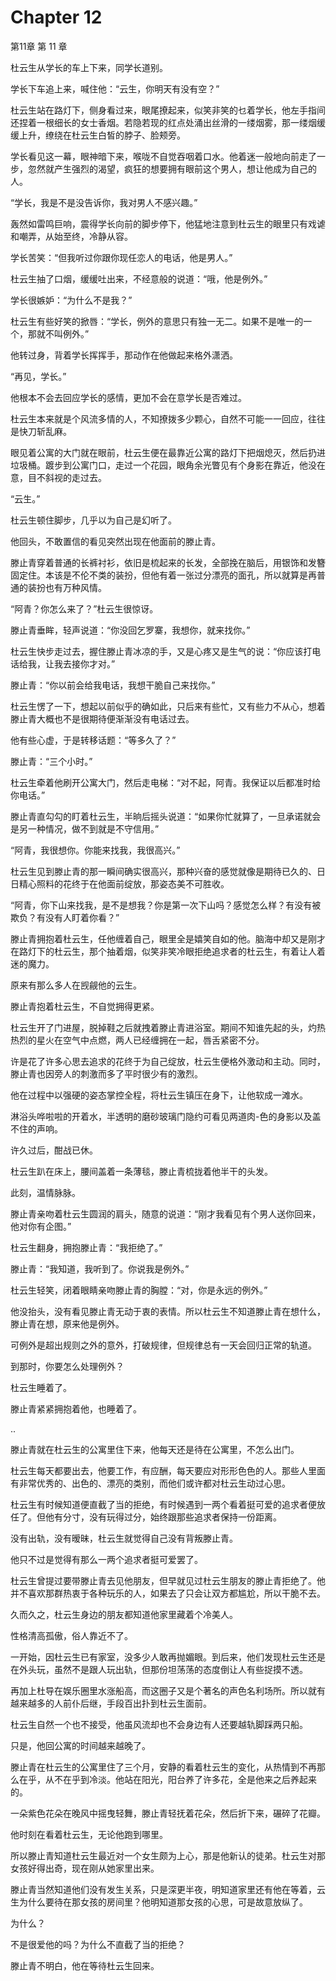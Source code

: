 # Chapter 12

第11章 第 11 章

杜云生从学长的车上下来，同学长道别。

学长下车追上来，喊住他：“云生，你明天有没有空？”

杜云生站在路灯下，侧身看过来，眼尾撩起来，似笑非笑的乜着学长，他左手指间还捏着一根细长的女士香烟。若隐若现的红点处涌出丝滑的一缕烟雾，那一缕烟缓缓上升，缭绕在杜云生白皙的脖子、脸颊旁。

学长看见这一幕，眼神暗下来，喉咙不自觉吞咽着口水。他着迷一般地向前走了一步，忽然就产生强烈的渴望，疯狂的想要拥有眼前这个男人，想让他成为自己的人。

“学长，我是不是没告诉你，我对男人不感兴趣。”

轰然如雷鸣巨响，震得学长向前的脚步停下，他猛地注意到杜云生的眼里只有戏谑和嘲弄，从始至终，冷静从容。

学长苦笑：“但我听过你跟你现任恋人的电话，他是男人。”

杜云生抽了口烟，缓缓吐出来，不经意般的说道：“哦，他是例外。”

学长很嫉妒：“为什么不是我？”

杜云生有些好笑的掀唇：“学长，例外的意思只有独一无二。如果不是唯一的一个，那就不叫例外。”

他转过身，背着学长挥挥手，那动作在他做起来格外潇洒。

“再见，学长。”

他根本不会去回应学长的感情，更加不会在意学长是否难过。

杜云生本来就是个风流多情的人，不知撩拨多少颗心，自然不可能一一回应，往往是快刀斩乱麻。

眼见着公寓的大门就在眼前，杜云生便在最靠近公寓的路灯下把烟熄灭，然后扔进垃圾桶。踱步到公寓门口，走过一个花园，眼角余光瞥见有个身影在靠近，他没在意，目不斜视的走过去。

“云生。”

杜云生顿住脚步，几乎以为自己是幻听了。

他回头，不敢置信的看见突然出现在他面前的滕止青。

滕止青穿着普通的长裤衬衫，依旧是梳起来的长发，全部挽在脑后，用银饰和发簪固定住。本该是不伦不类的装扮，但他有着一张过分漂亮的面孔，所以就算是再普通的装扮也有万种风情。

“阿青？你怎么来了？”杜云生很惊讶。

滕止青垂眸，轻声说道：“你没回乞罗寨，我想你，就来找你。”

杜云生快步走过去，握住滕止青冰凉的手，又是心疼又是生气的说：“你应该打电话给我，让我去接你才对。”

滕止青：“你以前会给我电话，我想干脆自己来找你。”

杜云生愣了一下，想起以前似乎的确如此，只后来有些忙，又有些力不从心，想着滕止青大概也不是很期待便渐渐没有电话过去。

他有些心虚，于是转移话题：“等多久了？”

滕止青：“三个小时。”

杜云生牵着他刷开公寓大门，然后走电梯：“对不起，阿青。我保证以后都准时给你电话。”

滕止青直勾勾的盯着杜云生，半晌后摇头说道：“如果你忙就算了，一旦承诺就会是另一种情况，做不到就是不守信用。”

“阿青，我很想你。你能来找我，我很高兴。”

杜云生见到滕止青的那一瞬间确实很高兴，那种兴奋的感觉就像是期待已久的、日日精心照料的花终于在他面前绽放，那姿态美不可胜收。

“阿青，你下山来找我，是不是想我？你是第一次下山吗？感觉怎么样？有没有被欺负？有没有人盯着你看？”

滕止青拥抱着杜云生，任他缠着自己，眼里全是嬉笑自如的他。脑海中却又是刚才在路灯下的杜云生，那个抽着烟，似笑非笑冷眼拒绝追求者的杜云生，有着让人着迷的魔力。

原来有那么多人在觊觎他的云生。

滕止青抱着杜云生，不自觉拥得更紧。

杜云生开了门进屋，脱掉鞋之后就拽着滕止青进浴室。期间不知谁先起的头，灼热热烈的星火在空气中点燃，两人已经缠拥在一起，唇舌紧密不分。

许是花了许多心思去追求的花终于为自己绽放，杜云生便格外激动和主动。同时，滕止青也因旁人的刺激而多了平时很少有的激烈。

他在过程中以强硬的姿态掌控全程，将杜云生镇压在身下，让他软成一滩水。

淋浴头哗啦啦的开着水，半透明的磨砂玻璃门隐约可看见两道肉-色的身影以及盖不住的声响。

许久过后，酣战已休。

杜云生趴在床上，腰间盖着一条薄毯，滕止青梳拢着他半干的头发。

此刻，温情脉脉。

滕止青亲吻着杜云生圆润的肩头，随意的说道：“刚才我看见有个男人送你回来，他对你有企图。”

杜云生翻身，拥抱滕止青：“我拒绝了。”

滕止青：“我知道，我听到了。你说我是例外。”

杜云生轻笑，闭着眼睛亲吻滕止青的胸膛：“对，你是永远的例外。”

他没抬头，没有看见滕止青无动于衷的表情。所以杜云生不知道滕止青在想什么，滕止青在想，原来他是例外。

可例外是超出规则之外的意外，打破规律，但规律总有一天会回归正常的轨道。

到那时，你要怎么处理例外？

杜云生睡着了。

滕止青紧紧拥抱着他，也睡着了。

..

滕止青就在杜云生的公寓里住下来，他每天还是待在公寓里，不怎么出门。

杜云生每天都要出去，他要工作，有应酬，每天要应对形形色色的人。那些人里面有非常优秀的、出色的、漂亮的类别，而他们或许都对杜云生动过心思。

杜云生有时候知道便直截了当的拒绝，有时候遇到一两个看着挺可爱的追求者便放任了。但他有分寸，没有玩得过分，始终跟那些追求者保持一份距离。

没有出轨，没有暧昧，杜云生就觉得自己没有背叛滕止青。

他只不过是觉得有那么一两个追求者挺可爱罢了。

杜云生曾提过要带滕止青去见他朋友，但早就见过杜云生朋友的滕止青拒绝了。他并不喜欢那群热衷于各种玩乐的人，如果去了只会让双方都尴尬，所以干脆不去。

久而久之，杜云生身边的朋友都知道他家里藏着个冷美人。

性格清高孤傲，俗人靠近不了。

一开始，因杜云生已有家室，没多少人敢再抛媚眼。到后来，他们发现杜云生还是在外头玩，虽然不是跟人玩出轨，但那份坦荡荡的态度倒让人有些捉摸不透。

再加上杜导在娱乐圈里水涨船高，而这圈子又是个著名的声色名利场所。所以就有越来越多的人前仆后继，手段百出扑到杜云生面前。

杜云生自然一个也不接受，他虽风流却也不会身边有人还要越轨脚踩两只船。

只是，他回公寓的时间越来越晚了。

滕止青在杜云生的公寓里住了三个月，安静的看着杜云生的变化，从热情到不再那么在乎，从不在乎到冷淡。他站在阳光，阳台养了许多花，全是他来之后养起来的。

一朵紫色花朵在晚风中摇曳轻舞，滕止青轻抚着花朵，然后折下来，碾碎了花瓣。

他时刻在看着杜云生，无论他跑到哪里。

所以滕止青知道杜云生最近对一个女生颇为上心，那是他新认的徒弟。杜云生对那女孩好得出奇，现在刚从她家里出来。

滕止青当然知道他们没有发生关系，只是深更半夜，明知道家里还有他在等着，云生为什么要待在那女孩的房间里？他明知道那女孩的心思，可是故意放纵了。

为什么？

不是很爱他的吗？为什么不直截了当的拒绝？

滕止青不明白，他在等待杜云生回来。

